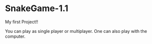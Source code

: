 # SnakeGame-1.1
My first Project!!

You can play as single player or multiplayer.
One can also play with the computer.
